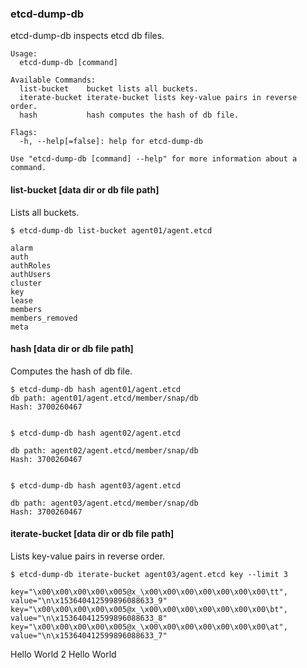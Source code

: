 ### etcd-dump-db

etcd-dump-db inspects etcd db files.

```
Usage:
  etcd-dump-db [command]

Available Commands:
  list-bucket    bucket lists all buckets.
  iterate-bucket iterate-bucket lists key-value pairs in reverse order.
  hash           hash computes the hash of db file.

Flags:
  -h, --help[=false]: help for etcd-dump-db

Use "etcd-dump-db [command] --help" for more information about a command.
```


#### list-bucket [data dir or db file path]

Lists all buckets.

```
$ etcd-dump-db list-bucket agent01/agent.etcd

alarm
auth
authRoles
authUsers
cluster
key
lease
members
members_removed
meta
```


#### hash [data dir or db file path]

Computes the hash of db file.

```
$ etcd-dump-db hash agent01/agent.etcd
db path: agent01/agent.etcd/member/snap/db
Hash: 3700260467


$ etcd-dump-db hash agent02/agent.etcd

db path: agent02/agent.etcd/member/snap/db
Hash: 3700260467


$ etcd-dump-db hash agent03/agent.etcd

db path: agent03/agent.etcd/member/snap/db
Hash: 3700260467
```


#### iterate-bucket [data dir or db file path]

Lists key-value pairs in reverse order.

```
$ etcd-dump-db iterate-bucket agent03/agent.etcd key --limit 3

key="\x00\x00\x00\x00\x005@x_\x00\x00\x00\x00\x00\x00\x00\tt", value="\n\x153640412599896088633_9"
key="\x00\x00\x00\x00\x005@x_\x00\x00\x00\x00\x00\x00\x00\bt", value="\n\x153640412599896088633_8"
key="\x00\x00\x00\x00\x005@x_\x00\x00\x00\x00\x00\x00\x00\at", value="\n\x153640412599896088633_7"
```
Hello World 2
Hello World
